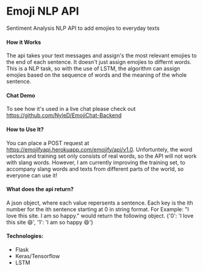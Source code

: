 # Emoji NLP API
Sentiment Analysis NLP API to add emojies to everyday texts

#### How it Works
The api takes your text messages and assign's the most relevant emojies to the end of each sentence. It doesn't just assign emojies to differnt words. This is a NLP task, so with the use of LSTM, the algorithm can assign emojies based on the sequence of words and the meaning of the whole sentence.

#### Chat Demo
To see how it's used in a live chat please check out
https://github.com/NyleD/EmojiChat-Backend

#### How to Use It?
You can place a POST request at https://emojifyapi.herokuapp.com/emojify/api/v1.0. Unfortuntely, the word vectors and training set only consists of real words, so the API will not work with slang words. However, I am currently improving the training set, to accompany slang words and texts from different parts of the world, so everyone can use it! 

#### What does the api return? 
A json object, where each value repersents a sentence. Each key is the ith number for the ith sentence starting at 0 in string format. For Example: "I love this site. I am so happy." would return the following object. {'0': 'I love this site 😄', '1': 'I am so happy 😄'}

#### Technologies:
- Flask
- Keras/Tensorflow
- LSTM
